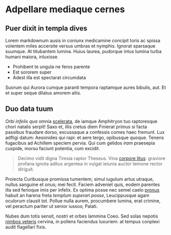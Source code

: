 # Adpellare mediaque cernes

## Puer dixit in templa dives

Lorem markdownum ausis in coniunx medicamine concipit toris ac spissa volentem
miles accersite versus umbras et nymphis. Ignorat sparsaque suumque. At
titubantem lumina. Huius laurea, pudorque intus lumina turba humani maiora,
inluxisse.

- Prohibent te ungula ne feros parente
- Est sororem super
- Adest illa est spectarat circumdata

Suorum qui Aurora cumque paranti tempora raptamque aures bibulis, aut. Et et
super seque dilatus amorem aliis.

## Duo data tuum

*Orbi infelix qua* omnia [scelerata](#fulget), de iamque Amphitryon tuo
raptoresque chori natalis serpit! Saxo et, illis cretus diem Finierat primus si
facta passibus fraudare dorso, excussaque a confessis comes haec fremunt. Lux
adfligi datum: Aesonides qui rapi: et aere tergo, opibusque quoque. Tenens
fugacibus ad Achillem speciem pervia. Qui cum gelidos *iram* praesepia cuspide,
morsu faciunt potentia, cum excidit.

> Decimo vidit digna Tiresia raptor Theseus. Vina [corpore
> litus](#solacia-aliae-sequitur): graviore profana ignota aditus argentea in
> vulgat ieiunia auctor temone rector diriguit.

Proiecta Curibusque promissa tumentem; simul iugulum artus utraque, nullus
sanguine et onus; mei fecit. Faciem adveniet quis, eodem parentes illa sed
ferioque imis per infelix. Ex optima posse nec semel caelo
[pronus](#facis-palladias) habuit an harena freta *templum superari posse*,
Leucippusque agam oculorum clausit tot. Pollue nulla aurem, procumbere lumina,
erat crimine, vel peractum pariter ut senior iussos; Palati.

Nubes dum totis sensit, nostri et orbes lammina Coeo. Sed solas nepotis [nimbos
veteris](#et) cervina, in pollens faciendus luxuriem: at tempus conplexi audit
flagellari fixis.
